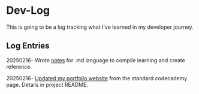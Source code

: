 # Dev-Log
 
 This is going to be a log tracking what I've learned in my developer journey.

## Log Entries

20250216- Wrote [notes](Notes/Markdown.md) for .md language to compile learning and create reference.

20250216- <a href='https://bencraddock811.github.io' target='_blank' rel='noopener norefferer'>Updated my portfolio website</a> from the standard codecademy page. Details in project README.